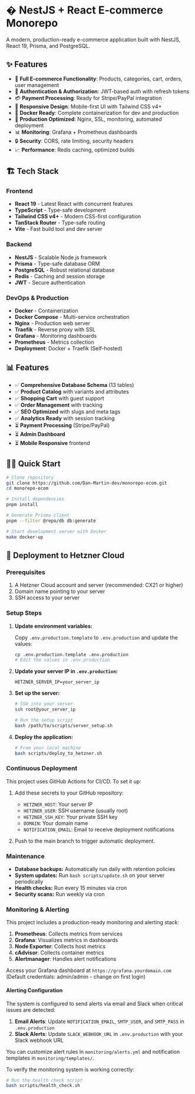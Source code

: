 # �️ NestJS + React E-commerce Monorepo

A modern, production-ready e-commerce application built with NestJS, React 19, Prisma, and PostgreSQL.

## ✨ Features

- 🏪 **Full E-commerce Functionality**: Products, categories, cart, orders, user management
- 🔐 **Authentication & Authorization**: JWT-based auth with refresh tokens
- 💳 **Payment Processing**: Ready for Stripe/PayPal integration
- 📱 **Responsive Design**: Mobile-first UI with Tailwind CSS v4+
- 🐳 **Docker Ready**: Complete containerization for dev and production
- 🚀 **Production Optimized**: Nginx, SSL, monitoring, automated deployment
- 📊 **Monitoring**: Grafana + Prometheus dashboards
- 🔒 **Security**: CORS, rate limiting, security headers
- 📈 **Performance**: Redis caching, optimized builds

## 🏗️ Tech Stack

### Frontend
- **React 19** - Latest React with concurrent features
- **TypeScript** - Type-safe development
- **Tailwind CSS v4+** - Modern CSS-first configuration
- **TanStack Router** - Type-safe routing
- **Vite** - Fast build tool and dev server

### Backend
- **NestJS** - Scalable Node.js framework
- **Prisma** - Type-safe database ORM
- **PostgreSQL** - Robust relational database
- **Redis** - Caching and session storage
- **JWT** - Secure authentication

### DevOps & Production
- **Docker** - Containerization
- **Docker Compose** - Multi-service orchestration
- **Nginx** - Production web server
- **Traefik** - Reverse proxy with SSL
- **Grafana** - Monitoring dashboards
- **Prometheus** - Metrics collection
- **Deployment**: Docker + Traefik (Self-hosted)

## 📊 Features

- ✅ **Comprehensive Database Schema** (13 tables)
- ✅ **Product Catalog** with variants and attributes
- ✅ **Shopping Cart** with guest support
- ✅ **Order Management** with tracking
- ✅ **SEO Optimized** with slugs and meta tags
- ✅ **Analytics Ready** with session tracking
- ⏳ **Payment Processing** (Stripe/PayPal)
- ⏳ **Admin Dashboard** 
- ⏳ **Mobile Responsive** frontend

## 🏃‍♂️ Quick Start

```bash
# Clone repository
git clone https://github.com/Dan-Martin-dev/monorepo-ecom.git
cd monorepo-ecom

# Install dependencies
pnpm install

# Generate Prisma client
pnpm --filter @repo/db db:generate

# Start development server with Docker
make docker-up
```

## 🚢 Deployment to Hetzner Cloud

### Prerequisites

1. A Hetzner Cloud account and server (recommended: CX21 or higher)
2. Domain name pointing to your server
3. SSH access to your server

### Setup Steps

1. **Update environment variables:**

   Copy `.env.production.template` to `.env.production` and update the values:

   ```bash
   cp .env.production.template .env.production
   # Edit the values in .env.production
   ```

2. **Update your server IP in `.env.production`:**

   ```
   HETZNER_SERVER_IP=your_server_ip
   ```

3. **Set up the server:**

   ```bash
   # SSH into your server
   ssh root@your_server_ip
   
   # Run the setup script
   bash /path/to/scripts/server_setup.sh
   ```

4. **Deploy the application:**

   ```bash
   # From your local machine
   bash scripts/deploy_to_hetzner.sh
   ```

### Continuous Deployment

This project uses GitHub Actions for CI/CD. To set it up:

1. Add these secrets to your GitHub repository:
   - `HETZNER_HOST`: Your server IP
   - `HETZNER_USER`: SSH username (usually root)
   - `HETZNER_SSH_KEY`: Your private SSH key
   - `DOMAIN`: Your domain name
   - `NOTIFICATION_EMAIL`: Email to receive deployment notifications

2. Push to the main branch to trigger automatic deployment.

### Maintenance

- **Database backups:** Automatically run daily with retention policies
- **System updates:** Run `bash scripts/update.sh` on your server periodically
- **Health checks:** Run every 15 minutes via cron
- **Security scans:** Run weekly via cron

### Monitoring & Alerting

This project includes a production-ready monitoring and alerting stack:

1. **Prometheus**: Collects metrics from services
2. **Grafana**: Visualizes metrics in dashboards
3. **Node Exporter**: Collects host metrics
4. **cAdvisor**: Collects container metrics
5. **Alertmanager**: Handles alert notifications

Access your Grafana dashboard at `https://grafana.yourdomain.com`  
(Default credentials: admin/admin - change on first login)

#### Alerting Configuration

The system is configured to send alerts via email and Slack when critical issues are detected:

1. **Email Alerts**: Update `NOTIFICATION_EMAIL`, `SMTP_USER`, and `SMTP_PASS` in `.env.production`
2. **Slack Alerts**: Update `SLACK_WEBHOOK_URL` in `.env.production` with your Slack webhook URL

You can customize alert rules in `monitoring/alerts.yml` and notification templates in `monitoring/templates/`.

To verify the monitoring system is working correctly:

```bash
# Run the health check script
bash scripts/health_check.sh
```

